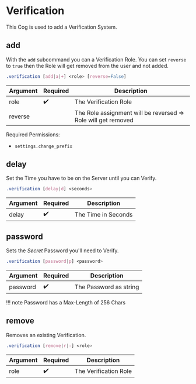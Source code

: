 # Verification
This Cog is used to add a Verification System.

## add
With the `add` subcommand you can a Verification Role.
You can set `reverse` to `true` then the Role will get removed from the user and not added.
```css
.verification [add|a|+] <role> [reverse=False]
```
Argument | Required            | Description
---------|---------------------|------------
role     | :heavy_check_mark:  | The Verification Role
reverse  |                     | The Role assignment will be reversed => Role will get removed

Required Permissions:
- `settings.change_prefix`

## delay
Set the Time you have to be on the Server until you can Verify.

```css
.verification [delay|d] <seconds>
```
Argument | Required            | Description
---------|---------------------|------------
delay    | :heavy_check_mark:  | The Time in Seconds

## password
Sets the *Secret* Password you'll need to Verify.
```css
.verification [password|p] <password>
```
Argument | Required            | Description
---------|---------------------|------------
password | :heavy_check_mark:  | The Password as string

!!! note
    Password has a Max-Length of 256 Chars

## remove
Removes an existing Verification.
```css
.verification [remove|r|-] <role>
```
Argument | Required            | Description
---------|---------------------|------------
role     | :heavy_check_mark:  | The Verification Role